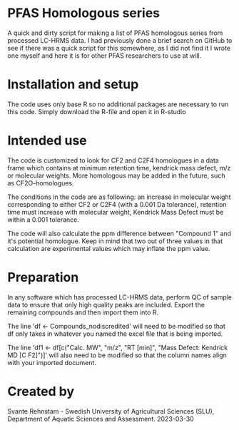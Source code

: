# PFAS Homologous series
A quick and dirty script for making a list of PFAS homologous series from processed LC-HRMS data.
I had previously done a brief search on GitHub to see if there was a quick script for this somewhere, as I did not find it I wrote one myself and here it is for other PFAS researchers to use at will.

# Installation and setup
The code uses only base R so no additional packages are necessary to run this code. Simply download the R-file and open it in R-studio

# Intended use
The code is customized to look for CF2 and C2F4 homologues in a data frame which contains at minimum retention time, kendrick mass defect, m/z or molecular weights.
More homologous may be added in the future, such as CF2O-homologues. 

The conditions in the code are as following: an increase in molecular weight corresponding to either CF2 or C2F4 (with a 0.001 Da tolerance), retention time must increase with molecular weight, Kendrick Mass Defect must be within a 0.001 tolerance.

The code will also calculate the ppm difference between "Compound 1" and it's potential homologue. Keep in mind that two out of three values in that calculation are experimental values which may inflate the ppm value.

# Preparation
In any software which has processed LC-HRMS data, perform QC of sample data to ensure that only high quality peaks are included. Export the remaining compounds and then import them into R.

The line 'df <- Compounds_nodiscredited' will need to be modified so that df only takes in whatever you named the excel file that is being imported. 

The line 'df1 <- df[c("Calc. MW", "m/z", "RT [min]", "Mass Defect: Kendrick MD [C F2]")]' will also need to be modified so that the column names align with your imported document.

# Created by
Svante Rehnstam - Swedish University of Agricultural Sciences (SLU), Department of Aquatic Sciences and Assessment. 
2023-03-30

